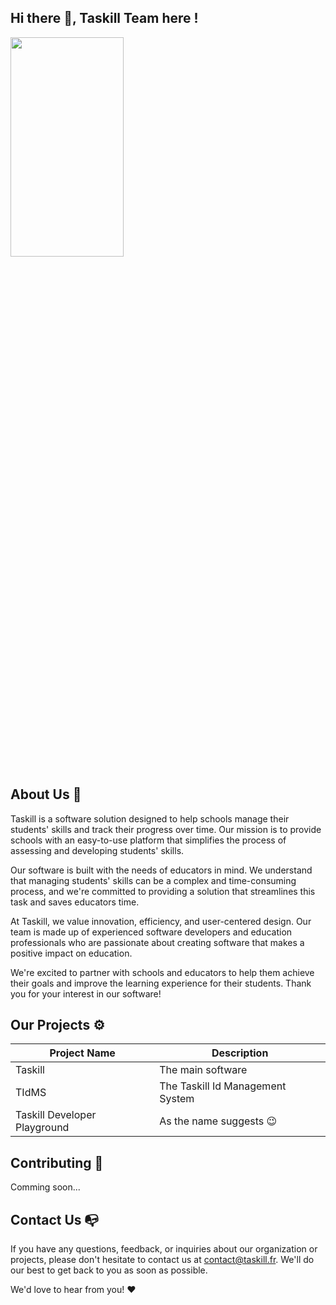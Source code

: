 ## Hi there 👋, Taskill Team here !

<img src="https://taskill.fr/static/LTS.png"  width="60%" height="30%">

## About Us 🚀

Taskill is a software solution designed to help schools manage their students' skills and track their progress over time. Our mission is to provide schools with an easy-to-use platform that simplifies the process of assessing and developing students' skills.

Our software is built with the needs of educators in mind. We understand that managing students' skills can be a complex and time-consuming process, and we're committed to providing a solution that streamlines this task and saves educators time.

At Taskill, we value innovation, efficiency, and user-centered design. Our team is made up of experienced software developers and education professionals who are passionate about creating software that makes a positive impact on education.

We're excited to partner with schools and educators to help them achieve their goals and improve the learning experience for their students. Thank you for your interest in our software!

## Our Projects ⚙️

| Project Name | Description |
| --- | --- |
| Taskill | The main software |
| TIdMS | The Taskill Id Management System  |
| Taskill Developer Playground | As the name suggests 😉 |

## Contributing 🤝

Comming soon...

## Contact Us 📭

If you have any questions, feedback, or inquiries about our organization or projects, please don't hesitate to contact us at [contact@taskill.fr](mailto:contact@taskill.fr). We'll do our best to get back to you as soon as possible.

We'd love to hear from you! ❤️


